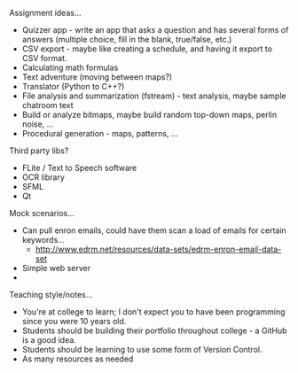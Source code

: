 Assignment ideas...

* Quizzer app - write an app that asks a question and has several forms of answers (multiple choice, fill in the blank, true/false, etc.)
* CSV export - maybe like creating a schedule, and having it export to CSV format.
* Calculating math formulas
* Text adventure (moving between maps?)
* Translator (Python to C++?)
* File analysis and summarization (fstream) - text analysis, maybe sample chatroom text
* Build or analyze bitmaps, maybe build random top-down maps, perlin noise, ...
* Procedural generation - maps, patterns, ...

Third party libs?

* FLite / Text to Speech software
* OCR library
* SFML
* Qt

Mock scenarios...

* Can pull enron emails, could have them scan a load of emails for certain keywords...
  * http://www.edrm.net/resources/data-sets/edrm-enron-email-data-set
* Simple web server
* 


Teaching style/notes...

* You're at college to learn; I don't expect you to have been programming since you were 10 years old.
* Students should be building their portfolio throughout college - a GitHub is a good idea.
* Students should be learning to use some form of Version Control.
* As many resources as needed
